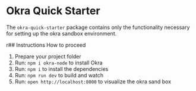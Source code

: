 # Okra Quick Starter

The `okra-quick-starter` package contains only the functionality necessary for setting up the okra sandbox environment.

r## Instructions How to proceed

1.  Prepare your project folder
2.  Run: `npm i okra-node` to install Okra
3.  Run: `npm i` to install the dependencies
4.  Run: `npm run dev` to build and watch
5.  Run: `open http://localhost:8000` to visualize the okra sand box
